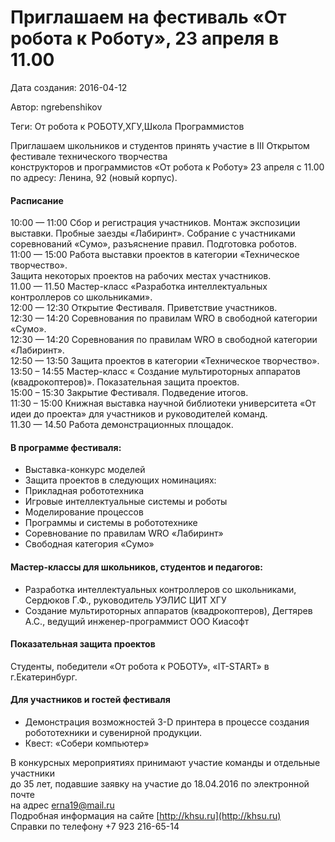 # Приглашаем на фестиваль «От робота к Роботу», 23 апреля в 11.00

Дата создания: 2016-04-12

Автор: ngrebenshikov

Теги: От робота к РОБОТУ,ХГУ,Школа Программистов

Приглашаем школьников и студентов принять участие в III Открытом фестивале технического творчества  
конструкторов и программистов «От робота к Роботу» 23 апреля с 11.00 по адресу: Ленина, 92 (новый корпус).

#### Расписание
  
10:00 — 11:00 Сбор и регистрация участников. Монтаж экспозиции выставки. Пробные заезды «Лабиринт». Собрание с участниками соревнований «Сумо», разъяснение правил. Подготовка роботов.  
11:00 — 15:00 Работа выставки проектов в категории «Техническое творчество».  
Защита некоторых проектов на рабочих местах участников.  
11.00 — 11.50 Мастер-класс «Разработка интеллектуальных контроллеров со школьниками».  
12:00 — 12:30 Открытие Фестиваля. Приветствие участников.  
12:30 — 14:20 Соревнования по правилам WRO в свободной категории «Сумо».  
12:30 — 14:20 Соревнования по правилам WRO в свободной категории «Лабиринт».  
12:50 — 13:50 Защита проектов в категории «Техническое творчество».  
13:50 – 14:55 Мастер-класс « Создание мультироторных аппаратов (квадрокоптеров)». Показательная защита проектов.  
15:00 – 15:30 Закрытие Фестиваля. Подведение итогов.  
11:30 – 15:00 Книжная выставка научной библиотеки университета «От идеи до проекта» для участников и руководителей команд.  
11.30 — 14.50 Работа демонстрационных площадок.  
  

#### В программе фестиваля:

- Выставка-конкурс моделей
- Защита проектов в следующих номинациях:
- Прикладная робототехника
- Игровые интеллектуальные системы и роботы
- Моделирование процессов
- Программы и системы в робототехнике
- Соревнование по правилам WRO «Лабиринт»
- Свободная категория «Сумо»

  

#### Мастер-классы для школьников, студентов и педагогов:

- Разработка интеллектуальных контроллеров со школьниками, Сердюков Г.Ф., руководитель УЭЛИС ЦИТ ХГУ
- Создание мультироторных аппаратов (квадрокоптеров), Дегтярев А.С., ведущий инженер-программист ООО Киасофт

  

#### Показательная защита проектов
Студенты, победители «От робота к РОБОТУ», «IT-START» в г.Екатеринбург.  
  

#### Для участников и гостей фестиваля
   

- Демонстрация возможностей 3-D принтера в процессе создания робототехники и сувенирной продукции.
- Квест: «Собери компьютер»

  
В конкурсных мероприятиях принимают участие команды и отдельные участники   
до 35 лет, подавшие заявку на участие до 18.04.2016 по электронной почте   
на адрес [erna19@mail.ru](mailto:erna19@mail.ru)  
Подробная информация на сайте [http://khsu.ru](http://khsu.ru)  
Справки по телефону +7 923 216-65-14